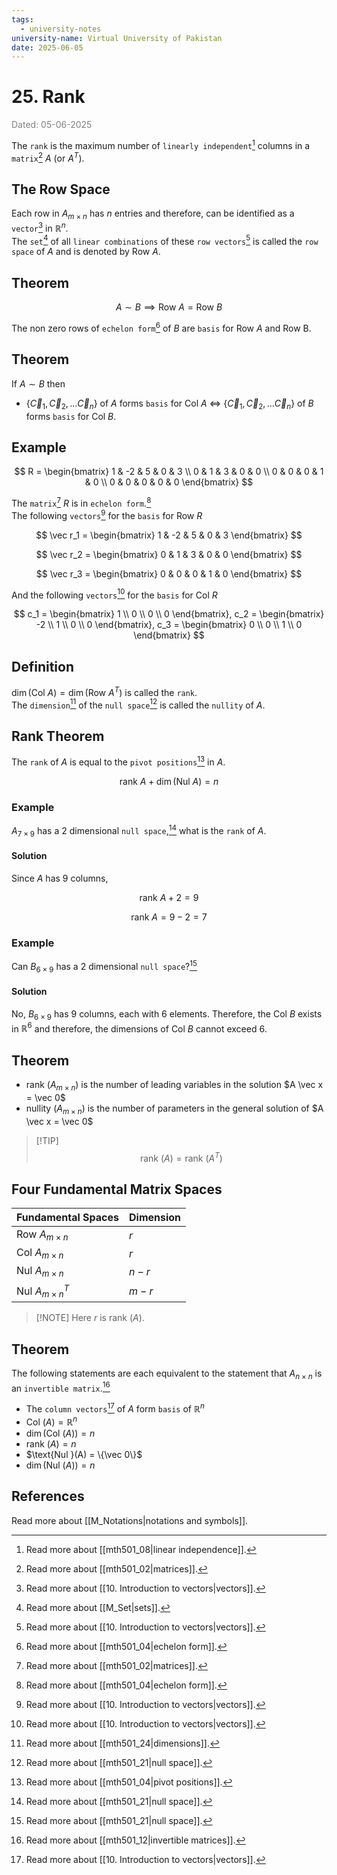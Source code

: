 ```yaml
---
tags:
  - university-notes
university-name: Virtual University of Pakistan
date: 2025-06-05
---
```


# 25. Rank

<span style="color: gray;">Dated: 05-06-2025</span>

The `rank` is the maximum number of `linearly independent`[^1] columns in a `matrix`[^2] $A$ (or $A^T$).

## The Row Space

Each row in $A_{m \times n}$ has $n$ entries and therefore, can be identified as a `vector`[^3] in $\mathbb R^n$.  
The `set`[^4] of all `linear combinations` of these `row vectors`[^3] is called the `row space` of $A$ and is denoted by $\text{Row } A$.

## Theorem

$$A \sim B \implies \text{Row }A = \text{Row }B$$

The non zero rows of `echelon form`[^5] of $B$ are `basis` for $\text{Row } A$ and $\text{Row B}$.

## Theorem

If $A \sim B$ then 

- $\{\vec C_1, \vec C_2, \ldots \vec C_n\}$ of $A$ forms `basis` for $\text{Col }A$ $\iff$ $\{\vec C_1, \vec C_2, \ldots \vec C_n\}$ of $B$ forms `basis` for $\text{Col }B$.

## Example

$$
R = \begin{bmatrix}
	1 & -2 & 5 & 0 & 3 \\
	0 & 1 & 3 & 0 & 0 \\
	0 & 0 & 0 & 1 & 0 \\
	0 & 0 & 0 & 0 & 0
\end{bmatrix}
$$

The `matrix`[^2] $R$ is in `echelon form`.[^5]  
The following `vectors`[^3] for the `basis` for $\text{Row }R$

$$
\vec r_1 = \begin{bmatrix}
1 & -2 & 5 & 0 & 3
\end{bmatrix}
$$

$$
\vec r_2 = \begin{bmatrix}
0 & 1 & 3 & 0 & 0
\end{bmatrix}
$$

$$
\vec r_3 = \begin{bmatrix}
0 & 0 & 0 & 1 & 0
\end{bmatrix}
$$

And the following `vectors`[^3] for the `basis` for $\text{Col }R$

$$
c_1 = \begin{bmatrix}
1 \\
0 \\
0 \\
0
\end{bmatrix}, c_2 = \begin{bmatrix}
-2 \\
1 \\
0 \\
0
\end{bmatrix}, c_3 = \begin{bmatrix}
0 \\
0 \\
1 \\
0
\end{bmatrix}
$$

## Definition

$\dim(\text{Col }A) = \dim(\text{Row }A^T)$ is called the `rank`.  
The `dimension`[^6] of the `null space`[^7] is called the `nullity` of $A$.

## Rank Theorem

The `rank` of $A$ is equal to the `pivot positions`[^8] in $A$.

$$\text{rank }A + \dim(\text{Nul } A) = n$$

### Example

$A_{7 \times 9}$ has a 2 dimensional `null space`,[^7] what is the `rank` of $A$.

#### Solution

Since $A$ has $9$ columns,  

$$\text{rank } A + 2 = 9$$

$$\text{rank } A = 9 - 2 = 7$$

### Example

Can $B_{6 \times 9}$ has a 2 dimensional `null space`?[^7]

#### Solution

No, $B_{6 \times 9}$ has $9$ columns, each with $6$ elements. Therefore, the $\text{Col }B$ exists in $\mathbb R^6$ and therefore, the dimensions of $\text{Col } B$ cannot exceed $6$.

## Theorem

- $\text{rank }(A_{m \times n})$ is the number of leading variables in the solution $A \vec x = \vec 0$
- $\text{nullity }(A_{m \times n})$ is the number of parameters in the general solution of $A \vec x = \vec 0$

> [!TIP] $$\text{rank }(A) = \text{rank }(A^T)$$

## Four Fundamental Matrix Spaces

| Fundamental Spaces             | Dimension |
| ------------------------------ | --------- |
| $\text{Row } A_{m \times n}$   | $r$       |
| $\text{Col } A_{m \times n}$   | $r$       |
| $\text{Nul } A_{m \times n}$   | $n - r$   |
| $\text{Nul } A^T_{m \times n}$ | $m - r$   |

> [!NOTE] Here $r$ is $\text{rank }(A)$.

## Theorem

The following statements are each equivalent to the statement that $A_{n \times n}$ is an `invertible matrix`.[^9]

- The `column vectors`[^3] of $A$ form `basis` of $\mathbb R^n$
- $\text{Col }(A) = \mathbb R^n$
- $\dim(\text{Col }(A)) = n$
- $\text{rank }(A) = n$
- $\text{Nul }(A) = \{\vec 0\}$
- $\dim(\text{Nul }(A)) = n$

## References

Read more about [[M_Notations|notations and symbols]].

[^1]: Read more about [[mth501_08|linear independence]].
[^2]: Read more about [[mth501_02|matrices]].
[^3]: Read more about [[10. Introduction to vectors|vectors]].
[^4]: Read more about [[M_Set|sets]].
[^5]: Read more about [[mth501_04|echelon form]].
[^6]: Read more about [[mth501_24|dimensions]].
[^7]: Read more about [[mth501_21|null space]].
[^8]: Read more about [[mth501_04|pivot positions]].
[^9]: Read more about [[mth501_12|invertible matrices]].